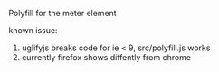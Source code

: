 Polyfill for the meter element

known issue: 
1. uglifyjs breaks code for ie < 9, src/polyfill.js works
2. currently firefox shows diffently from chrome
